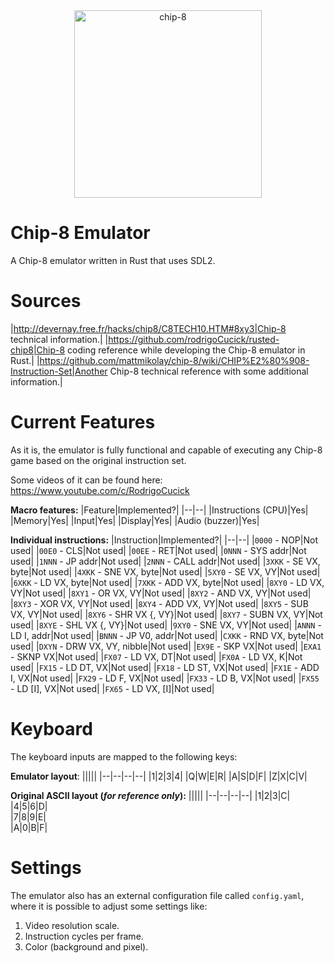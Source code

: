 <div align="center">
  <img
    alt="chip-8"
    src="https://csdb.dk/gfx/releases/17000/17306.png"
    height="300px"
  />
</div>

# Chip-8 Emulator
A Chip-8 emulator written in Rust that uses SDL2.

# Sources
|http://devernay.free.fr/hacks/chip8/C8TECH10.HTM#8xy3|Chip-8 technical information.|
|https://github.com/rodrigoCucick/rusted-chip8|Chip-8 coding reference while developing the Chip-8 emulator in Rust.|
|https://github.com/mattmikolay/chip-8/wiki/CHIP%E2%80%908-Instruction-Set|Another Chip-8 technical reference with some additional information.|

# Current Features
As it is, the emulator is fully functional and capable of executing any Chip-8 game based on the original instruction set.

Some videos of it can be found here: https://www.youtube.com/c/RodrigoCucick

__Macro features:__
|Feature|Implemented?|
|--|--|
|Instructions (CPU)|Yes|
|Memory|Yes|
|Input|Yes|
|Display|Yes|
|Audio (buzzer)|Yes|

__Individual instructions:__
|Instruction|Implemented?|
|--|--|
|`0000` - NOP|Not used|
|`00E0` - CLS|Not used|
|`00EE` - RET|Not used|
|`0NNN` - SYS addr|Not used|
|`1NNN` - JP addr|Not used|
|`2NNN` - CALL addr|Not used|
|`3XKK` - SE VX, byte|Not used|
|`4XKK` - SNE VX, byte|Not used|
|`5XY0` - SE VX, VY|Not used|
|`6XKK` - LD VX, byte|Not used|
|`7XKK` - ADD VX, byte|Not used|
|`8XY0` - LD VX, VY|Not used|
|`8XY1` - OR VX, VY|Not used|
|`8XY2` - AND VX, VY|Not used|
|`8XY3` - XOR VX, VY|Not used|
|`8XY4` - ADD VX, VY|Not used|
|`8XY5` - SUB VX, VY|Not used|
|`8XY6` - SHR VX {, VY}|Not used|
|`8XY7` - SUBN VX, VY|Not used|
|`8XYE` - SHL VX {, VY}|Not used|
|`9XY0` - SNE VX, VY|Not used|
|`ANNN` - LD I, addr|Not used|
|`BNNN` - JP V0, addr|Not used|
|`CXKK` - RND VX, byte|Not used|
|`DXYN` - DRW VX, VY, nibble|Not used|
|`EX9E` - SKP VX|Not used|
|`EXA1` - SKNP VX|Not used|
|`FX07` - LD VX, DT|Not used|
|`FX0A` - LD VX, K|Not used|
|`FX15` - LD DT, VX|Not used|
|`FX18` - LD ST, VX|Not used|
|`FX1E` - ADD I, VX|Not used|
|`FX29` - LD F, VX|Not used|
|`FX33` - LD B, VX|Not used|
|`FX55` - LD [I], VX|Not used|
|`FX65` - LD VX, [I]|Not used|

# Keyboard
The keyboard inputs are mapped to the following keys:

__Emulator layout__:
|||||
|--|--|--|--|
|1|2|3|4|
|Q|W|E|R|
|A|S|D|F|
|Z|X|C|V|

__Original ASCII layout (_for reference only_):__
|||||
|--|--|--|--|
|1|2|3|C|   
|4|5|6|D|   
|7|8|9|E|   
|A|0|B|F|

# Settings
The emulator also has an external configuration file called `config.yaml`, where it is possible to adjust some settings like:
1. Video resolution scale.
2. Instruction cycles per frame.
3. Color (background and pixel).

